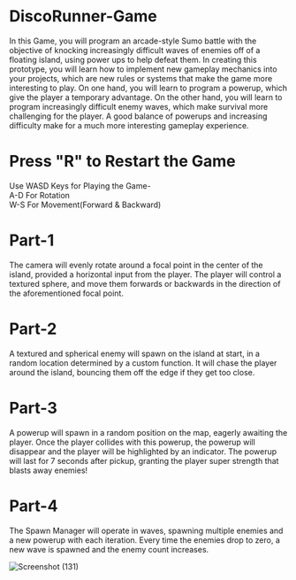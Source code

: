 # DiscoRunner-Game
In this Game, you will program an arcade-style Sumo battle with the objective of knocking increasingly difficult waves of enemies off of a floating island, using power ups to help defeat them. In creating this prototype, you will learn how to implement new gameplay mechanics into your projects, which are new rules or systems that make the game more interesting to play. On one hand, you will learn to program a powerup, which give the player a temporary advantage. On the other hand, you will learn to program increasingly difficult enemy waves, which make survival more challenging for the player. A good balance of powerups and increasing difficulty make for a much more interesting gameplay experience.

# Press "R" to Restart the Game

Use WASD Keys for Playing the Game- </br>
A-D For Rotation </br>
W-S For Movement(Forward & Backward)

# Part-1
The camera will evenly rotate around a focal point in the center of the island, provided a horizontal input from the player. The player will control a textured sphere, and move them forwards or backwards in the direction of the aforementioned focal point.

# Part-2
A textured and spherical enemy will spawn on the island at start, in a random location determined by a custom function. It will chase the player around the island, bouncing them off the edge if they get too close.

# Part-3
A powerup will spawn in a random position on the map, eagerly awaiting the player. Once the player collides with this powerup, the powerup will disappear and the player will be highlighted by an indicator. The powerup will last for 7 seconds after pickup, granting the player super strength that blasts away enemies!

# Part-4
The Spawn Manager will operate in waves, spawning multiple enemies and a new powerup with each iteration. Every time the enemies drop to zero, a new wave is spawned and the enemy count increases.

![Screenshot (131)](https://user-images.githubusercontent.com/67385503/122681964-7b047280-d214-11eb-8acb-c4be71f1e06b.png)






